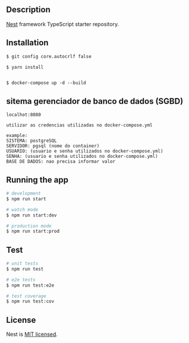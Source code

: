 ## Description

[Nest](https://github.com/nestjs/nest) framework TypeScript starter repository.

## Installation

```bash
$ git config core.autocrlf false

$ yarn install
```

```docker

$ docker-compose up -d --build

```

## sitema gerenciador de banco de dados (SGBD)
```
localhot:8080

utilizar as credencias utilizadas no docker-compose.yml

example:
SISTEMA: postgreSQL
SERVIDOR: pgsql (nome do container)
USUARIO: (usuario e senha utilizados no docker-compose.yml)
SENHA: (usuario e senha utilizados no docker-compose.yml)
BASE DE DADOS: nao precisa informar valor

```

## Running the app

```bash
# development
$ npm run start

# watch mode
$ npm run start:dev

# production mode
$ npm run start:prod
```

## Test

```bash
# unit tests
$ npm run test

# e2e tests
$ npm run test:e2e

# test coverage
$ npm run test:cov
```

## License

Nest is [MIT licensed](LICENSE).
